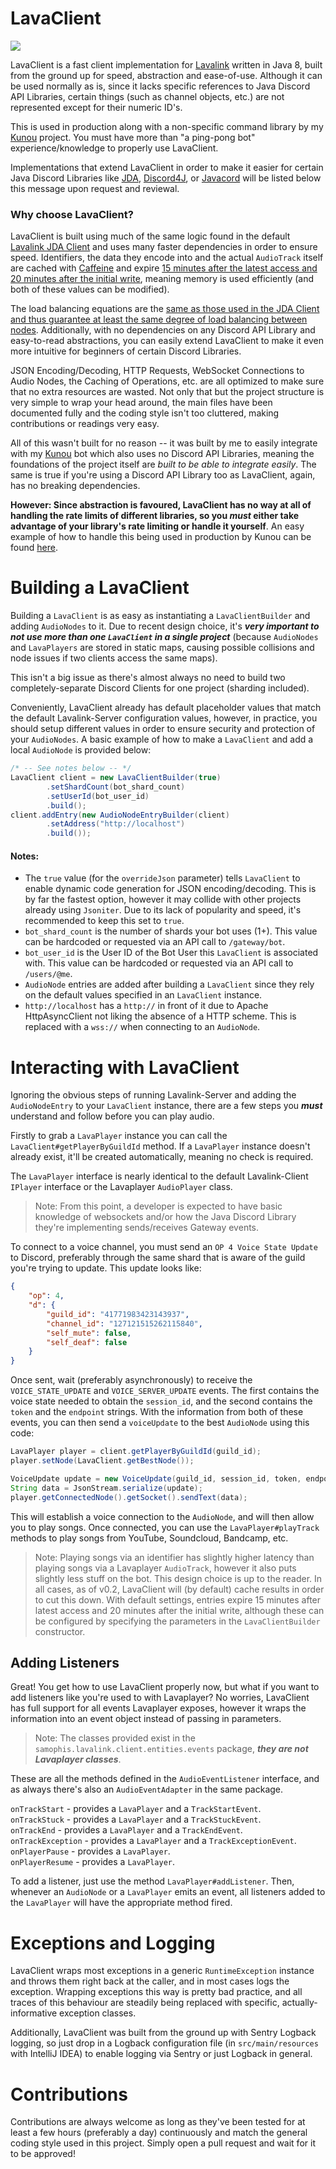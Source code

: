 # LavaClient
[![](https://jitpack.io/v/SamOphis/LavaClient.svg)](https://jitpack.io/#SamOphis/LavaClient)

LavaClient is a fast client implementation for [Lavalink](https://github.com/Frederikam/Lavalink) written in Java 8, built from the ground up for speed, abstraction and ease-of-use. Although it can be used normally as is, since it lacks specific references to Java Discord API Libraries, certain things (such as channel objects, etc.) are not represented except for their numeric ID's.

This is used in production along with a non-specific command library by my [Kunou](https://github.com/KunouMain) project. You must have more than "a ping-pong bot" experience/knowledge to properly use LavaClient.

Implementations that extend LavaClient in order to make it easier for certain Java Discord Libraries like [JDA](https://github.com/DV8FromTheWorld/JDA), [Discord4J](https://github.com/austinv11/Discord4J), or [Javacord](https://github.com/BtoBastian/Javacord]) will be listed below this message upon request and reviewal.

### Why choose LavaClient?

LavaClient is built using much of the same logic found in the default [Lavalink JDA Client](https://github.com/Frederikam/Lavalink/tree/master/LavalinkClient) and uses many faster dependencies in order to ensure speed. Identifiers, the data they encode into and the actual `AudioTrack` itself are cached with [Caffeine](https://github.com/ben-manes/caffeine) and expire [15 minutes after the latest access and 20 minutes after the initial write](https://github.com/SamOphis/LavaClient/blob/master/src/main/java/samophis/lavalink/client/entities/LavaClient.java#L26), meaning memory is used efficiently (and both of these values can be modified).

The load balancing equations are the [same as those used in the JDA Client and thus guarantee at least the same degree of load balancing between nodes](https://github.com/SamOphis/LavaClient/blob/master/src/main/java/samophis/lavalink/client/entities/internal/LoadBalancerImpl.java#L51). Additionally, with no dependencies on any Discord API Library and easy-to-read abstractions, you can easily extend LavaClient to make it even more intuitive for beginners of certain Discord Libraries.

JSON Encoding/Decoding, HTTP Requests, WebSocket Connections to Audio Nodes, the Caching of Operations, etc. are all optimized to make sure that no extra resources are wasted. Not only that but the project structure is very simple to wrap your head around, the main files have been documented fully and the coding style isn't too cluttered, making contributions or readings very easy.

All of this wasn't built for no reason -- it was built by me to easily integrate with my [Kunou](https://github.com/SamOphis/Kunou) bot which also uses no Discord API Libraries, meaning the foundations of the project itself are *built to be able to integrate easily*. The same is true if you're using a Discord API Library too as LavaClient, again, has no breaking dependencies.

**However: Since abstraction is favoured, LavaClient has no way at all of handling the rate limits of different libraries, so you *must* either take advantage of your library's rate limiting or handle it yourself**. An easy example of how to handle this being used in production by Kunou can be found [here](https://hastebin.com/yizimekeqo.java).

# Building a LavaClient

Building a `LavaClient` is as easy as instantiating a `LavaClientBuilder` and adding `AudioNodes` to it. Due to recent design choice, it's ***very important to not use more than one `LavaClient` in a single project*** (because `AudioNodes` and `LavaPlayers` are stored in static maps, causing possible collisions and node issues if two clients access the same maps).

This isn't a big issue as there's almost always no need to build two completely-separate Discord Clients for one project (sharding included).

Conveniently, LavaClient already has default placeholder values that match the default Lavalink-Server configuration values, however, in practice, you should setup different values in order to ensure security and protection of your `AudioNodes`. A basic example of how to make a `LavaClient` and add a local `AudioNode` is provided below:

```java
/* -- See notes below -- */
LavaClient client = new LavaClientBuilder(true)
        .setShardCount(bot_shard_count)
        .setUserId(bot_user_id)
        .build();
client.addEntry(new AudioNodeEntryBuilder(client)
        .setAddress("http://localhost")
        .build());
```

#### Notes:
- The `true` value (for the `overrideJson` parameter) tells `LavaClient` to enable dynamic code generation for JSON encoding/decoding. This is by far the fastest option, however it may collide with other projects already using `Jsoniter`. Due to its lack of popularity and speed, it's recommended to keep this set to `true`.
- `bot_shard_count` is the number of shards your bot uses (1+). This value can be hardcoded or requested via an API call to `/gateway/bot`.
- `bot_user_id` is the User ID of the Bot User this `LavaClient` is associated with. This value can be hardcoded or requested via an API call to `/users/@me`.
- `AudioNode` entries are added after building a `LavaClient` since they rely on the default values specified in an `LavaClient` instance.
- `http://localhost` has a `http://` in front of it due to Apache HttpAsyncClient not liking the absence of a HTTP scheme. This is replaced with a `wss://` when connecting to an `AudioNode`.

# Interacting with LavaClient

Ignoring the obvious steps of running Lavalink-Server and adding the `AudioNodeEntry` to your `LavaClient` instance, there are a few steps you ***must*** understand and follow before you can play audio.

Firstly to grab a `LavaPlayer` instance you can call the `LavaClient#getPlayerByGuildId` method. If a `LavaPlayer` instance doesn't already exist, it'll be created automatically, meaning no check is required.

The `LavaPlayer` interface is nearly identical to the default Lavalink-Client `IPlayer` interface or the Lavaplayer `AudioPlayer` class.

> Note: From this point, a developer is expected to have basic knowledge of websockets and/or how the Java Discord Library they're implementing sends/receives Gateway events.

To connect to a voice channel, you must send an `OP 4 Voice State Update` to Discord, preferably through the same shard that is aware of the guild you're trying to update. This update looks like:

```json
{
    "op": 4,
    "d": {
        "guild_id": "41771983423143937",
        "channel_id": "127121515262115840",
        "self_mute": false,
        "self_deaf": false
    }
}
```

Once sent, wait (preferably asynchronously) to receive the `VOICE_STATE_UPDATE` and `VOICE_SERVER_UPDATE` events. The first contains the voice state needed to obtain the `session_id`, and the second contains the `token` and the `endpoint` strings. With the information from both of these events, you can then send a `voiceUpdate` to the best `AudioNode` using this code:

```java
LavaPlayer player = client.getPlayerByGuildId(guild_id);
player.setNode(LavaClient.getBestNode());

VoiceUpdate update = new VoiceUpdate(guild_id, session_id, token, endpoint);
String data = JsonStream.serialize(update);
player.getConnectedNode().getSocket().sendText(data);
```

This will establish a voice connection to the `AudioNode`, and will then allow you to play songs. Once connected, you can use the `LavaPlayer#playTrack` methods to play songs from YouTube, Soundcloud, Bandcamp, etc.

> Note: Playing songs via an identifier has slightly higher latency than playing songs via a Lavaplayer `AudioTrack`, however it also puts slightly less stuff on the bot. This design choice is up to the reader. In all cases, as of v0.2, LavaClient will (by default) cache results in order to cut this down. With default settings, entries expire 15 minutes after latest access and 20 minutes after the initial write, although these can be configured by specifying the parameters in the `LavaClientBuilder` constructor.

## Adding Listeners

Great! You get how to use LavaClient properly now, but what if you want to add listeners like you're used to with Lavaplayer? No worries, LavaClient has full support for all events Lavaplayer exposes, however it wraps the information into an event object instead of passing in parameters.


> Note: The classes provided exist in the `samophis.lavalink.client.entities.events` package, ***they are not Lavaplayer classes***.

These are all the methods defined in the `AudioEventListener` interface, and as always there's also an `AudioEventAdapter` in the same package.

`onTrackStart` - provides a `LavaPlayer` and a `TrackStartEvent`.
<br>`onTrackStuck` - provides a `LavaPlayer` and a `TrackStuckEvent`.
<br>`onTrackEnd` - provides a `LavaPlayer` and a `TrackEndEvent`.
<br>`onTrackException` - provides a `LavaPlayer` and a `TrackExceptionEvent`.
<br>`onPlayerPause` - provides a `LavaPlayer`.
<br>`onPlayerResume` - provides a `LavaPlayer`.

To add a listener, just use the method `LavaPlayer#addListener`. Then, whenever an `AudioNode` or a `LavaPlayer` emits an event, all listeners added to the `LavaPlayer` will have the appropriate method fired.

# Exceptions and Logging

LavaClient wraps most exceptions in a generic `RuntimeException` instance and throws them right back at the caller, and in most cases logs the exception. Wrapping exceptions this way is pretty bad practice, and all traces of this behaviour are steadily being replaced with specific, actually-informative exception classes.

Additionally, LavaClient was built from the ground up with Sentry Logback logging, so just drop in a Logback configuration file (in `src/main/resources` with IntelliJ IDEA) to enable logging via Sentry or just Logback in general.

# Contributions

Contributions are always welcome as long as they've been tested for at least a few hours (preferably a day) continuously and match the general coding style used in this project. Simply open a pull request and wait for it to be approved!

